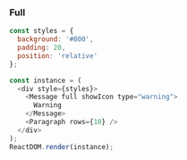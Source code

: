 ### Full

<!--start-code-->

```js
const styles = {
  background: '#000',
  padding: 20,
  position: 'relative'
};

const instance = (
  <div style={styles}>
    <Message full showIcon type="warning">
      Warning
    </Message>
    <Paragraph rows={10} />
  </div>
);
ReactDOM.render(instance);
```

<!--end-code-->
